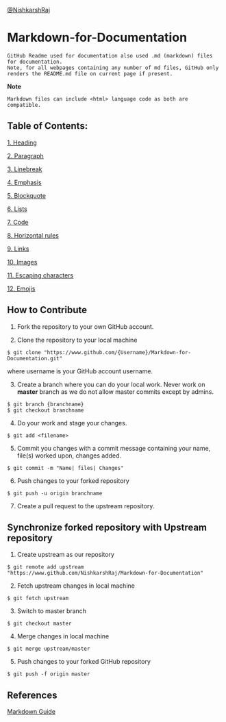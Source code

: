 
[@NishkarshRaj](https://github.com/NishkarshRaj/Markdown-for-Documentation)

<!--

https://github.com/NishkarshRaj/Markdown-for-Documentation

-->

# Markdown-for-Documentation
```
GitHub Readme used for documentation also used .md (markdown) files for documentation.
Note, for all webpages containing any number of md files, GitHub only renders the README.md file on current page if present.
```
**Note**   
```
Markdown files can include <html> language code as both are compatible.
```
## Table of Contents:

[1. Heading](https://github.com/NishkarshRaj/Markdown-for-Documentation/tree/master/Heading)

[2. Paragraph](https://github.com/NishkarshRaj/Markdown-for-Documentation/tree/master/Paragraph)

[3. Linebreak](https://github.com/NishkarshRaj/Markdown-for-Documentation/tree/master/Linebreak)

[4. Emphasis](https://github.com/NishkarshRaj/Markdown-for-Documentation/tree/master/Emphasis)

[5. Blockquote](https://github.com/NishkarshRaj/Markdown-for-Documentation/tree/master/Blockquote)

[6. Lists](https://github.com/NishkarshRaj/Markdown-for-Documentation/tree/master/Lists)

[7. Code](https://github.com/NishkarshRaj/Markdown-for-Documentation/tree/master/Code)

[8. Horizontal rules](https://github.com/NishkarshRaj/Markdown-for-Documentation/tree/master/Horizontal%20Rules)

[9. Links](https://github.com/NishkarshRaj/Markdown-for-Documentation/tree/master/Links)

[10. Images](https://github.com/NishkarshRaj/Markdown-for-Documentation/tree/master/Images)

[11. Escaping characters](https://github.com/NishkarshRaj/Markdown-for-Documentation/tree/master/Escaping%20Characters)

[12. Emojis](https://github.com/NishkarshRaj/Markdown-for-Documentation/tree/master/Emojis)

## How to Contribute

1. Fork the repository to your own GitHub account.

2. Clone the repository to your local machine
```
$ git clone "https://www.github.com/{Username}/Markdown-for-Documentation.git"
```
where username is your GitHub account username.

3. Create a branch where you can do your local work.
Never work on **master** branch as we do not allow master commits except by admins.
```
$ git branch {branchname}
$ git checkout branchname
```

4. Do your work and stage your changes.
```
$ git add <filename>
```

5. Commit you changes with a commit message containing your name, file(s) worked upon, changes added.
```
$ git commit -m "Name| files| Changes"
```

6. Push changes to your forked repository
```
$ git push -u origin branchname
```
7. Create a pull request to the upstream repository.

## Synchronize forked repository with Upstream repository

1. Create upstream as our repository
```
$ git remote add upstream "https://www.github.com/NishkarshRaj/Markdown-for-Documentation"
```

2. Fetch upstream changes in local machine
```
$ git fetch upstream
```

3. Switch to master branch
```
$ git checkout master
```

4. Merge changes in local machine
```
$ git merge upstream/master
```

5. Push changes to your forked GitHub repository
```
$ git push -f origin master
```

## References

[Markdown Guide](https://www.markdownguide.org/basic-syntax)

